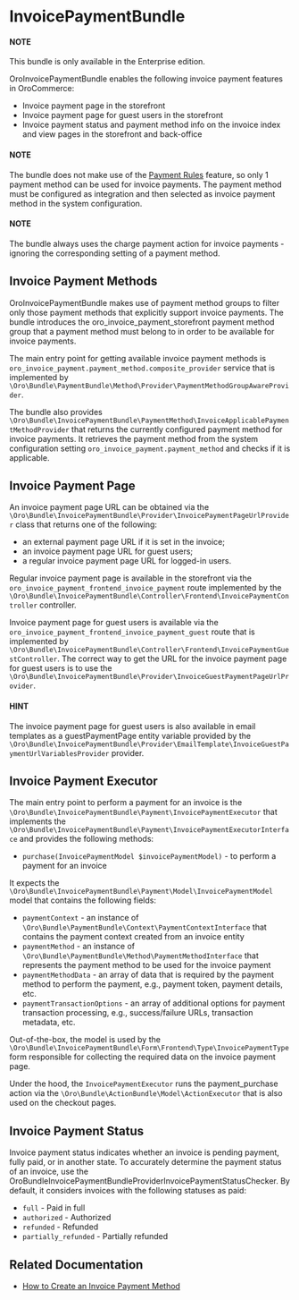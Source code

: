 <a id="bundle-docs-commerce-invoice-payment-bundle"></a>

# InvoicePaymentBundle

#### NOTE
This bundle is only available in the Enterprise edition.

OroInvoicePaymentBundle enables the following invoice payment features in OroCommerce:

* Invoice payment page in the storefront
* Invoice payment page for guest users in the storefront
* Invoice payment status and payment method info on the invoice index and view pages in the storefront and back-office

#### NOTE
The bundle does not make use of the [Payment Rules](../../../user/back-office/system/payment-rules/index.md#sys-payment-rules) feature, so only 1 payment method can be used for invoice payments. The payment method must be configured as integration and then selected as invoice payment method in the system configuration.

#### NOTE
The bundle always uses the charge payment action for invoice payments - ignoring the corresponding setting of a payment method.

## Invoice Payment Methods

OroInvoicePaymentBundle makes use of payment method groups to filter only those payment methods that explicitly support invoice payments. The bundle introduces the oro_invoice_payment_storefront payment method group that a payment method must belong to in order to be available for invoice payments.

The main entry point for getting available invoice payment methods is `oro_invoice_payment.payment_method.composite_provider` service that is implemented by `\Oro\Bundle\PaymentBundle\Method\Provider\PaymentMethodGroupAwareProvider`.

The bundle also provides `\Oro\Bundle\InvoicePaymentBundle\PaymentMethod\InvoiceApplicablePaymentMethodProvider` that returns the currently configured payment method for invoice payments. It retrieves the payment method from the system configuration setting `oro_invoice_payment.payment_method` and checks if it is applicable.

## Invoice Payment Page

An invoice payment page URL can be obtained via the `\Oro\Bundle\InvoicePaymentBundle\Provider\InvoicePaymentPageUrlProvider` class that returns one of the following:

- an external payment page URL if it is set in the invoice;
- an invoice payment page URL for guest users;
- a regular invoice payment page URL for logged-in users.

Regular invoice payment page is available in the storefront via the `oro_invoice_payment_frontend_invoice_payment` route implemented by the `\Oro\Bundle\InvoicePaymentBundle\Controller\Frontend\InvoicePaymentController` controller.

Invoice payment page for guest users is available via the `oro_invoice_payment_frontend_invoice_payment_guest` route that is implemented by `\Oro\Bundle\InvoicePaymentBundle\Controller\Frontend\InvoicePaymentGuestController`. The correct way to get the URL for the invoice payment page for guest users is to use the `\Oro\Bundle\InvoicePaymentBundle\Provider\InvoiceGuestPaymentPageUrlProvider`.

#### HINT
The invoice payment page for guest users is also available in email templates as a guestPaymentPage entity variable provided by the `\Oro\Bundle\InvoicePaymentBundle\Provider\EmailTemplate\InvoiceGuestPaymentUrlVariablesProvider` provider.

## Invoice Payment Executor

The main entry point to perform a payment for an invoice is the `\Oro\Bundle\InvoicePaymentBundle\Payment\InvoicePaymentExecutor` that implements the `\Oro\Bundle\InvoicePaymentBundle\Payment\InvoicePaymentExecutorInterface` and provides the following methods:

* `purchase(InvoicePaymentModel $invoicePaymentModel)` - to perform a payment for an invoice

It expects the `\Oro\Bundle\InvoicePaymentBundle\Payment\Model\InvoicePaymentModel` model that contains the following fields:

* `paymentContext` - an instance of `\Oro\Bundle\PaymentBundle\Context\PaymentContextInterface` that contains the payment context created from an invoice entity
* `paymentMethod` - an instance of `\Oro\Bundle\PaymentBundle\Method\PaymentMethodInterface` that represents the payment method to be used for the invoice payment
* `paymentMethodData` - an array of data that is required by the payment method to perform the payment, e.g., payment token, payment details, etc.
* `paymentTransactionOptions` - an array of additional options for payment transaction processing, e.g., success/failure URLs, transaction metadata, etc.

Out-of-the-box, the model is used by the `\Oro\Bundle\InvoicePaymentBundle\Form\Frontend\Type\InvoicePaymentType` form responsible for collecting the required data on the invoice payment page.

Under the hood, the `InvoicePaymentExecutor` runs the payment_purchase action via the `\Oro\Bundle\ActionBundle\Model\ActionExecutor` that is also used on the checkout pages.

## Invoice Payment Status

Invoice payment status indicates whether an invoice is pending payment, fully paid, or in another state. To accurately determine the payment status of an invoice, use the OroBundleInvoicePaymentBundleProviderInvoicePaymentStatusChecker. By default, it considers invoices with the following statuses as paid:

* `full` - Paid in full
* `authorized` - Authorized
* `refunded` - Refunded
* `partially_refunded` - Partially refunded

## Related Documentation

*  [How to Create an Invoice Payment Method](create-invoice-payment-method.md)
